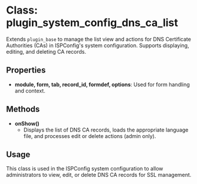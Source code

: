# Class: plugin_system_config_dns_ca_list

Extends `plugin_base` to manage the list view and actions for DNS Certificate Authorities (CAs) in ISPConfig's system configuration. Supports displaying, editing, and deleting CA records.

## Properties
- **module, form, tab, record_id, formdef, options**: Used for form handling and context.

## Methods
- **onShow()**
  - Displays the list of DNS CA records, loads the appropriate language file, and processes edit or delete actions (admin only).

## Usage
This class is used in the ISPConfig system configuration to allow administrators to view, edit, or delete DNS CA records for SSL management.

